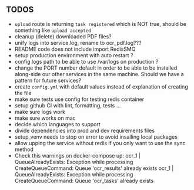 ## TODOS

<!-- - all source code into src/ ? -->
<!-- - linter ! -->
<!-- - cleanup automaitcally for each tests -->
<!-- - do not use tenants, WTF ? -->
<!-- - review test files: do we want to include the "processed.pdf" in the commit? -->
<!-- - combine docker-compose files (prod and testing) if possible -->
<!-- - change names of packages if pertinent -->
<!-- - error handling -->
<!-- - check passing parameters for OCRing, specicially language -->
<!-- - rename venv to something meaningfull, ocr-pdf-service-venv ? -->
<!-- - use config paths instead of repeating everywhere strings -->
<!-- - test with language for sync endpoint !! -->
<!-- - autoformatter -->
<!-- - info endpoint respond with languages available -->
<!-- - update README!!!! -->
<!-- - why still docker_volumes has xml dir ? -->
<!-- - test with a wider variety of PDFs -->
<!-- - review which requirements are really required -->
<!-- - be able to use external Redis -->

- `upload` route is returning `task registered` which is NOT true, should be something like `upload accepted`
- cleanup (delete) downloaded PDF files?
- unify logs into service.log, rename to ocr_pdf.log???
- README code does not include import RedisSMQ
- setup production environment with auto restart ?
- config logs path to be able to use /var/logs on production ?
- change the PORT number default in order to be able to be installed along-side our other services in the same machine. Should we have a pattern for future services?
- create `config.yml` with default values instead of explanation of creating the file
- make sure tests use config for testing redis container
- setup github CI with lint, formatting, tests ...
- make sure logs work
- make sure works on mac
- decide which languages to support
- divide dependencies into prod and dev requirements files
- setup_venv needs to stop on error to avoid insalling local packages
- allow upping the service without redis if you only want to use the sync method
- Check this warnings on docker-compose up:
  ocr_1 | QueueAlreadyExists: Exception while processing CreateQueueCommand: Queue 'ocr_results' already exists
  ocr_1 | QueueAlreadyExists: Exception while processing CreateQueueCommand: Queue 'ocr_tasks' already exists
